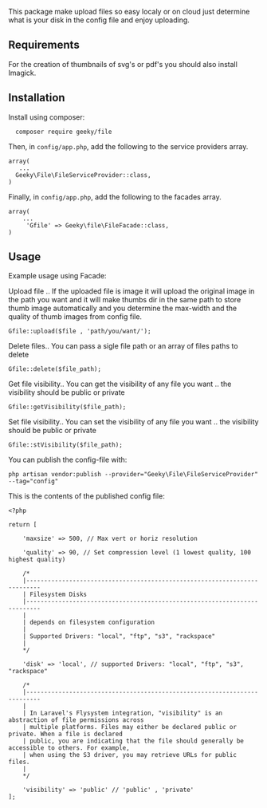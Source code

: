 This package make upload files so easy localy or on cloud just determine what is your disk in the config file and enjoy uploading.

## Requirements

For the creation of thumbnails of svg's or pdf's you should also install Imagick.

## Installation

Install using composer:
    
      composer require geeky/file
    

Then, in `config/app.php`, add the following to the service providers array.

    array(
       ...
      Geeky\File\FileServiceProvider::class,
    )
    
Finally, in `config/app.php`, add the following to the facades array.

    array(
        ...
         'Gfile' => Geeky\file\FileFacade::class,
    )

## Usage

Example usage using Facade:
    
 Upload file .. 
 If the uploaded file is image it will upload the original image in the path you want and it will make thumbs dir in the same path to store thumb image automatically and you determine the max-width and the quality of thumb images from config file.
    
    Gfile::upload($file , 'path/you/want/');

Delete files..
You can pass a sigle file path or an array of files paths to delete
    
    Gfile::delete($file_path);

Get file visibility..
You can get the visibility of any file you want .. the visibility should be public or private

    Gfile::getVisibility($file_path);
    
Set file visibility..
You can set the visibility of any file you want .. the visibility should be public or private

    Gfile::stVisibility($file_path);


You can publish the config-file with:

    php artisan vendor:publish --provider="Geeky\File\FileServiceProvider" --tag="config"

This is the contents of the published config file:

    <?php

    return [

        'maxsize' => 500, // Max vert or horiz resolution

        'quality' => 90, // Set compression level (1 lowest quality, 100 highest quality)

        /*
        |--------------------------------------------------------------------------
        | Filesystem Disks
        |--------------------------------------------------------------------------
        |
        | depends on filesystem configuration
        |
        | Supported Drivers: "local", "ftp", "s3", "rackspace"
        |
        */

        'disk' => 'local', // supported Drivers: "local", "ftp", "s3", "rackspace" 

        /*
        |--------------------------------------------------------------------------
        |
        | In Laravel's Flysystem integration, "visibility" is an abstraction of file permissions across 
        | multiple platforms. Files may either be declared public or private. When a file is declared
        | public, you are indicating that the file should generally be accessible to others. For example, 
        | when using the S3 driver, you may retrieve URLs for public files.
        |
        */

        'visibility' => 'public' // 'public' , 'private'
    ];


